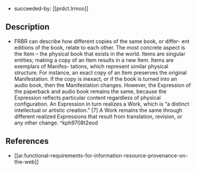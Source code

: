 
- succeeded-by: [[prdct.lrmoo]]

## Description

- FRBR can describe how different copies of the same book, or differ- ent editions of the book, relate to each other. The most concrete aspect is the Item – the physical book that exists in the world. Items are singular entities; making a copy of an Item results in a new Item. Items are exemplars of Manifes- tations, which represent similar physical structure. For instance, an exact copy of an Item preserves the original Manifestation. If the copy is inexact, or if the book is turned into an audio book, then the Manifestation changes. However, the Expression of the paperback and audio book remains the same, because the Expression reflects particular content regardless of physical configuration. An Expression in turn realizes a Work, which is “a distinct intellectual or artistic creation.” [7] A Work remains the same through different realized Expressions that result from translation, revision, or any other change. ^kph9708t2eod

## References

- [[ar.functional-requirements-for-information-resource-provenance-on-the-web]]